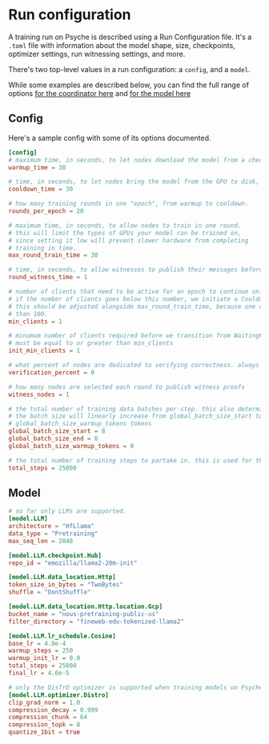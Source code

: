 # Run configuration

A training run on Psyche is described using a Run Configuration file.
It's a `.toml` file with information about the model shape, size, checkpoints, optimizer settings, run witnessing settings, and more.

There's two top-level values in a run configuration: a `config`, and a `model`.

While some examples are described below, you can find the full range of options [for the coordinator here](https://github.com/PsycheFoundation/psyche/blob/main/shared/coordinator/src/coordinator.rs) and [for the model here](https://github.com/PsycheFoundation/psyche/blob/main/shared/coordinator/src/model.rs)

## Config

Here's a sample config with some of its options documented.

```toml
[config]
# maximum time, in seconds, to let nodes download the model from a checkpoint / other nodes
warmup_time = 30

# time, in seconds, to let nodes bring the model from the GPU to disk, and to opt to join the next round.
cooldown_time = 30

# how many training rounds in one "epoch", from warmup to cooldown.
rounds_per_epoch = 20

# maximum time, in seconds, to allow nodes to train in one round.
# this will limit the types of GPUs your model can be trained on,
# since setting it low will prevent slower hardware from completing
# training in time.
max_round_train_time = 30

# time, in seconds, to allow witnesses to publish their messages before next round
round_witness_time = 1

# number of clients that need to be active for an epoch to continue on.
# if the number of clients goes below this number, we initiate a Cooldown and then back to WaitingForClients.
# this should be adjusted alongside max_round_train_time, because one client will train a lot slower
# than 100.
min_clients = 1

# minumum number of clients required before we transition from WaitingForClients to Warmup.
# must be equal to or greater than min_clients
init_min_clients = 1

# what percent of nodes are dedicated to verifying correctness. always set to 0 for now.
verification_percent = 0

# how many nodes are selected each round to publish witness proofs
witness_nodes = 1

# the total number of training data batches per-step. this also determines your maximum number of clients.
# the batch size will linearly increase from global_batch_size_start to global_batch_size_end over
# global_batch_size_warmup_tokens tokens
global_batch_size_start = 8
global_batch_size_end = 8
global_batch_size_warmup_tokens = 0

# the total number of training steps to partake in. this is used for the LR schedule in the model section too.
total_steps = 25000
```

## Model

```toml
# so far only LLMs are supported.
[model.LLM]
architecture = "HfLlama"
data_type = "Pretraining"
max_seq_len = 2048

[model.LLM.checkpoint.Hub]
repo_id = "emozilla/llama2-20m-init"

[model.LLM.data_location.Http]
token_size_in_bytes = "TwoBytes"
shuffle = "DontShuffle"

[model.LLM.data_location.Http.location.Gcp]
bucket_name = "nous-pretraining-public-us"
filter_directory = "fineweb-edu-tokenized-llama2"

[model.LLM.lr_schedule.Cosine]
base_lr = 4.0e-4
warmup_steps = 250
warmup_init_lr = 0.0
total_steps = 25000
final_lr = 4.0e-5

# only the DisTrO optimizer is supported when training models on Psyche.
[model.LLM.optimizer.Distro]
clip_grad_norm = 1.0
compression_decay = 0.999
compression_chunk = 64
compression_topk = 8
quantize_1bit = true
```
